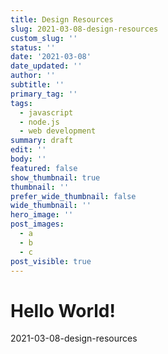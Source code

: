 ```yaml
---
title: Design Resources
slug: 2021-03-08-design-resources
custom_slug: ''
status: ''
date: '2021-03-08'
date_updated: ''
author: ''
subtitle: ''
primary_tag: ''
tags:
  - javascript
  - node.js
  - web development
summary: draft
edit: ''
body: ''
featured: false
show_thumbnail: true
thumbnail: ''
prefer_wide_thumbnail: false
wide_thumbnail: ''
hero_image: ''
post_images:
  - a
  - b
  - c
post_visible: true
---
```

# Hello World!
2021-03-08-design-resources